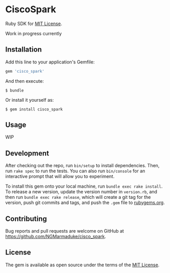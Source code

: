# CiscoSpark
Ruby SDK for [MIT License](https://developer.ciscospark.com).

Work in progress currently

## Installation

Add this line to your application's Gemfile:

```ruby
gem 'cisco_spark'
```

And then execute:

    $ bundle

Or install it yourself as:

    $ gem install cisco_spark

## Usage

WIP

## Development

After checking out the repo, run `bin/setup` to install dependencies. Then, run `rake spec` to run the tests. You can also run `bin/console` for an interactive prompt that will allow you to experiment.

To install this gem onto your local machine, run `bundle exec rake install`. To release a new version, update the version number in `version.rb`, and then run `bundle exec rake release`, which will create a git tag for the version, push git commits and tags, and push the `.gem` file to [rubygems.org](https://rubygems.org).

## Contributing

Bug reports and pull requests are welcome on GitHub at https://github.com/NGMarmaduke/cisco_spark.

## License

The gem is available as open source under the terms of the [MIT License](http://opensource.org/licenses/MIT).

